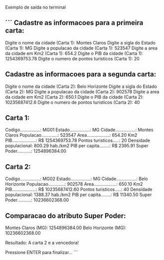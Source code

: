 Exemplo de saída no terminal

´´´
Cadastre as informacoes para a primeira carta:
-------------------------------------

Digite o nome da cidade (Carta 1): Montes Claros
Digite a sigla do Estado (Carta 1): MG
Digite a populacao da cidade (Carta 1): 523547
Digite a area da cidade em Km2 (Carta 1): 654.2
Digite o PIB da cidade (Carta 1): 1254369753.78
Digite o numero de pontos turisticos (Carta 1): 20


Cadastre as informacoes para a segunda carta:
-------------------------------------

Digite o nome da cidade (Carta 2): Belo Horizonte
Digite a sigla do Estado (Carta 2): MG
Digite a populacao da cidade (Carta 2): 902578
Digite a area da cidade em Km2 (Carta 2): 650.1
Digite o PIB da cidade (Carta 2): 10235687412.6
Digite o numero de pontos turisticos (Carta 2): 40


Carta 1:
-------------------------------
Codigo................: MG01
Estado................: MG
Cidade................: Montes Claros
Populacao.............: 523547
Area..................: 654.20 Km2
PIB...................: R$ 1254369753.78
Pontos turisticos.....: 20
Densidade populacional: 800.29 hab./km2
PIB per capita........: R$ 2395.91
Super Poder...........: 1254896384.00


Carta 2:
-------------------------------
Codigo................: MG02
Estado................: MG
Cidade................: Belo Horizonte
Populacao.............: 902578
Area..................: 650.10 Km2
PIB...................: R$ 10235687412.60
Pontos turisticos.....: 40
Densidade populacional: 1388.37 hab./km2
PIB per capita........: R$ 11340.50
Super Poder...........: 10236602368.00


Comparacao do atributo Super Poder:
-------------------------------------
Montes Claros (MG): 1254896384.00
Belo Horizonte (MG): 10236602368.00

Resultado: A carta 2 e a vencedora!


Pressione ENTER para finalizar...
´´´